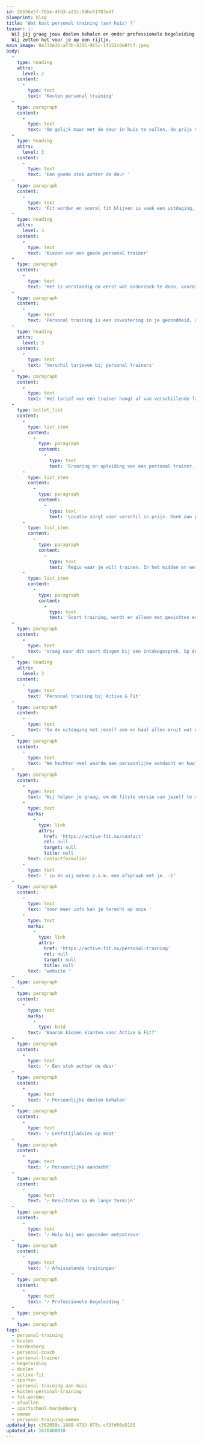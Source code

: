 ```yaml
---
id: 26b56e5f-765e-4fd3-a22c-54bc61783edf
blueprint: blog
title: 'Wat kost personal training (aan huis) ?'
teaser: |-
  Wil jij graag jouw doelen behalen en onder professionele begeleiding sporten?  Ben je benieuwd wat personal training of personal training (aan huis) kost? 
  Wij zetten het voor je op een rijtje.
main_image: 8e333e3b-af3b-4315-915c-1f552c6e8fcf.jpeg
body:
  -
    type: heading
    attrs:
      level: 2
    content:
      -
        type: text
        text: 'Kosten personal training'
  -
    type: paragraph
    content:
      -
        type: text
        text: 'Om gelijk maar met de deur in huis te vallen, de prijs voor het inhuren van een personal trainer ligt tussen de 40 en 150 euro per uur. Er zit een behoorlijk verschil tussen de tarieven die gevraagd worden, waarom dat zo is ga ik je hieronder uitleggen.'
  -
    type: heading
    attrs:
      level: 3
    content:
      -
        type: text
        text: 'Een goede stok achter de deur '
  -
    type: paragraph
    content:
      -
        type: text
        text: 'Fit worden en vooral fit blijven is vaak een uitdaging, zeker als je een druk leven hebt. Je werkt veel en hebt naast werken nog een druk sociaal leven. Je weet dat gezond eten en genoeg bewegen goed voor je is, maar waar moet je beginnen? Een personal trainer gaat met je aan de slag om jouw doelen te behalen, geeft leefstijl en voedingsadvies op maat. Ook werkt het inhuren van een personal trainer goed als stok achter de deur, dit zorgt er voor dat je niet na een paar weken weer stopt met sporten.  '
  -
    type: heading
    attrs:
      level: 3
    content:
      -
        type: text
        text: 'Kiezen van een goede personal trainer'
  -
    type: paragraph
    content:
      -
        type: text
        text: 'Het is verstandig om eerst wat onderzoek te doen, voordat je start bij een personal trainer. Kijk niet alleen naar de goedkoopste, plan met een paar trainers een intakegesprek in om te kijken of er een klik is. Een goede klik met een trainer is misschien wel het belangrijkste als je jouw doelen wilt behalen. '
  -
    type: paragraph
    content:
      -
        type: text
        text: 'Personal training is een investering in je gezondheid, dus focus je niet alleen op de kosten van een trainer. Focus je op de expertise en ervaring van de trainer, je gaat alleen resultaten bereiken als jij en je coach een goede band hebben en jouw trainer het beste in jou naar boven haalt.'
  -
    type: heading
    attrs:
      level: 3
    content:
      -
        type: text
        text: 'Verschil tarieven bij personal trainers'
  -
    type: paragraph
    content:
      -
        type: text
        text: 'Het tarief van een trainer hangt af van verschillende factoren:'
  -
    type: bullet_list
    content:
      -
        type: list_item
        content:
          -
            type: paragraph
            content:
              -
                type: text
                text: 'Ervaring en opleiding van een personal trainer. Ervaren gediplomeerde trainers vragen vaak een hogere prijs dan onervaren/ niet gediplomeerde trainers'
      -
        type: list_item
        content:
          -
            type: paragraph
            content:
              -
                type: text
                text: 'Locatie zorgt voor verschil in prijs. Denk aan personal training aan huis, buiten of in de sportschool. De prijzen voor pt aan huis liggen vaak een stuk hoger dan in de sportschool '
      -
        type: list_item
        content:
          -
            type: paragraph
            content:
              -
                type: text
                text: 'Regio waar je wilt trainen. In het midden en westen van NL liggen de prijzen een stuk hoger dan bijvoorbeeld in Drenthe en Overijssel'
      -
        type: list_item
        content:
          -
            type: paragraph
            content:
              -
                type: text
                text: 'Soort training, wordt er alleen met gewichten en apparaten gewerkt of wordt er een training op maat gemaakt met extra begeleiding? '
  -
    type: paragraph
    content:
      -
        type: text
        text: 'Vraag naar dit soort dingen bij een intakegesprek. Op deze manier krijg je een goed beeld van wat bij jou past en maak je een wel overwogen keuze. '
  -
    type: heading
    attrs:
      level: 3
    content:
      -
        type: text
        text: 'Personal training bij Active & Fit'
  -
    type: paragraph
    content:
      -
        type: text
        text: 'Ga de uitdaging met jezelf aan en haal alles eruit wat erin zit! Bij Active & Fit hebben we al ruim 5 jaar ervaring met het begeleiden van mensen op gebied van training, voeding en leefstijl. We geven training op locatie, aan huis of lekker in de buitenlucht. Onze trainingen worden gegeven in de regio Ommen, Hardenberg en Dedemsvaart. '
  -
    type: paragraph
    content:
      -
        type: text
        text: 'We hechten veel waarde aan persoonlijke aandacht en kwaliteit, het opbouwen van een goede band met onze klant is voor ons erg belangrijk. Bij Active & Fit liggen de prijzen van personal training tussen de 50 en 80 euro per training. Mocht je de kosten willen delen, dan kan duo personal training een goede optie zijn, je sportmaatje kan namelijk gratis meedoen! '
  -
    type: paragraph
    content:
      -
        type: text
        text: 'Wij helpen je graag, om de fitste versie van jezelf te worden en te blijven. Vraag een gratis en vrijblijvend intakegesprek aan om kennis te maken en je doelen te bespreken. Vul het '
      -
        type: text
        marks:
          -
            type: link
            attrs:
              href: 'https://active-fit.nu/contact'
              rel: null
              target: null
              title: null
        text: contactformulier
      -
        type: text
        text: ' in en wij maken z.s.m. een afspraak met je. :)'
  -
    type: paragraph
    content:
      -
        type: text
        text: 'Voor meer info kan je terecht op onze '
      -
        type: text
        marks:
          -
            type: link
            attrs:
              href: 'https://active-fit.nu/personal-training'
              rel: null
              target: null
              title: null
        text: 'website '
  -
    type: paragraph
  -
    type: paragraph
    content:
      -
        type: text
        marks:
          -
            type: bold
        text: 'Waarom kiezen klanten voor Active & Fit?'
  -
    type: paragraph
    content:
      -
        type: text
        text: '✓ Een stok achter de deur'
  -
    type: paragraph
    content:
      -
        type: text
        text: '✓ Persoonlijke doelen behalen'
  -
    type: paragraph
    content:
      -
        type: text
        text: '✓ Leefstijladvies op maat'
  -
    type: paragraph
    content:
      -
        type: text
        text: '✓ Persoonlijke aandacht'
  -
    type: paragraph
    content:
      -
        type: text
        text: '✓ Resultaten op de lange termijn'
  -
    type: paragraph
    content:
      -
        type: text
        text: '✓ Hulp bij een gezonder eetpatroon'
  -
    type: paragraph
    content:
      -
        type: text
        text: '✓ Afwisselende trainingen'
  -
    type: paragraph
    content:
      -
        type: text
        text: '✓ Professionele begeleiding '
  -
    type: paragraph
  -
    type: paragraph
tags:
  - personal-training
  - kosten
  - hardenberg
  - personal-coach
  - personal-trainer
  - begeleiding
  - doelen
  - active-fit
  - sporten
  - personal-training-aan-huis
  - kosten-personal-training
  - fit-worden
  - afvallen
  - sportschool-hardenberg
  - ommen
  - personal-training-ommen
updated_by: c362059c-1988-4793-975c-cf3fd60a5155
updated_at: 1676460018
---
```

